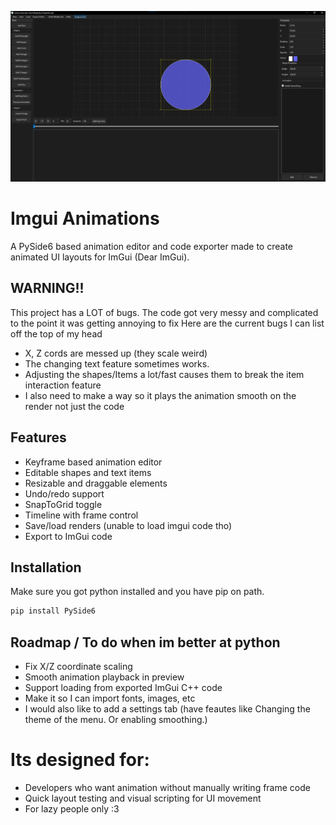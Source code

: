 ![ImGui Animator Preview](preview.png)
# Imgui Animations

A PySide6 based animation editor and code exporter made to create animated UI layouts for ImGui (Dear ImGui).

## WARNING!!
This project has a LOT of bugs.
The code got very messy and complicated to the point it was getting annoying to fix
Here are the current bugs I can list off the top of my head
- X, Z cords are messed up (they scale weird)
- The changing text feature sometimes works.
- Adjusting the shapes/Items a lot/fast causes them to break the item interaction feature
- I also need to make a way so it plays the animation smooth on the render not just the code


## Features

- Keyframe based animation editor
- Editable shapes and text items
- Resizable and draggable elements
- Undo/redo support
- SnapToGrid toggle
- Timeline with frame control
- Save/load renders (unable to load imgui code tho)
- Export to ImGui code

## Installation

Make sure you got python installed and you have pip on path.

```bash
pip install PySide6
```
## Roadmap / To do when im better at python

- Fix X/Z coordinate scaling
- Smooth animation playback in preview
- Support loading from exported ImGui C++ code
- Make it so I can import fonts, images, etc
- I would also like to add a settings tab (have feautes like Changing the theme of the menu. Or enabling smoothing.)

# Its designed for:
- Developers who want animation without manually writing frame code
- Quick layout testing and visual scripting for UI movement
- For lazy people only :3
